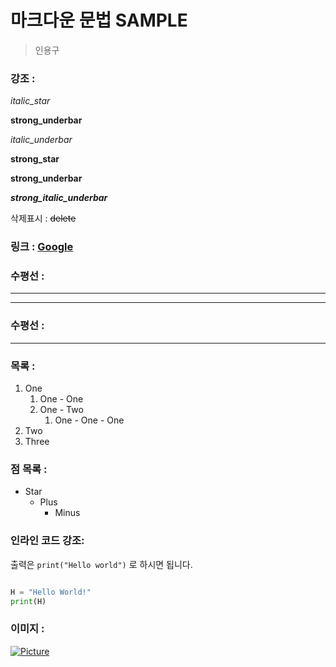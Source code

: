 # 마크다운 문법 SAMPLE
> 인용구
### 강조 :
 *italic_star*

__strong_underbar__

 _italic_underbar_

**strong_star**

__strong_underbar__

**_strong_italic_underbar_**

삭제표시 : ~~delete~~

### 링크 : [Google](https://google.com)


### 수평선 : 
***********************
-----------------------

### 수평선 : <hr/>
### 목록 :
1. One
    1. One - One
    2. One - Two
       1. One - One - One
2. Two
3. Three

### 점 목록 :
* Star
    + Plus
        - Minus

### 인라인 코드 강조:

출력은 `print("Hello world")` 로 하시면 됩니다.

```python

H = "Hello World!"
print(H)

```

### 이미지 :
[![Picture](https://images.unsplash.com/photo-1590422688038-a7ad92dc79e9?ixlib=rb-1.2.1&ixid=eyJhcHBfaWQiOjEyMDd9&auto=format&fit=crop&w=1348&q=80)](https://images.unsplash.com/photo-1590422688038-a7ad92dc79e9?ixlib=rb-1.2.1&ixid=eyJhcHBfaWQiOjEyMDd9&auto=format&fit=crop&w=1348&q=80)

